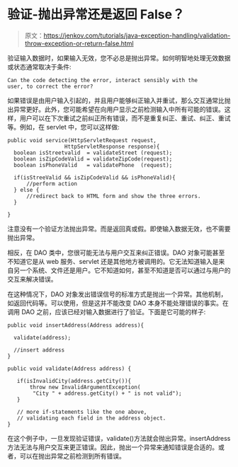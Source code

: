 # 验证-抛出异常还是返回 False？

> 原文：<https://jenkov.com/tutorials/java-exception-handling/validation-throw-exception-or-return-false.html>

验证输入数据时，如果输入无效，您不必总是抛出异常。如何明智地处理无效数据或状态通常取决于条件:

```
Can the code detecting the error, interact sensibly with the
user, to correct the error?

```

如果错误是由用户输入引起的，并且用户能够纠正输入并重试，那么交互通常比抛出异常更好。此外，您可能希望在向用户显示之前检测输入中所有可能的错误。这样，用户可以在下次重试之前纠正所有错误，而不是重复纠正、重试、纠正、重试等。例如，在 servlet 中，您可以这样做:

```
public void service(HttpServletRequest request,
                  HttpServletResponse response){
  boolean isStreetvalid  = validateStreet (request);
  boolean isZipCodeValid = validateZipCode(request);
  boolean isPhoneValid   = validatePhone  (request);

  if(isStreeValid && isZipCodeValid && isPhoneValid){
      //perform action
  } else {
      //redirect back to HTML form and show the three errors.
  }

}

```

注意没有一个验证方法抛出异常。而是返回真或假。即使输入数据无效，也不需要抛出异常。

相反，在 DAO 类中，您很可能无法与用户交互来纠正错误。DAO 对象可能甚至不知道它是从 web 服务、servlet 还是其他地方被调用的。它无法知道输入是来自另一个系统、文件还是用户。它不知道如何，甚至不知道是否可以通过与用户的交互来解决错误。

在这种情况下，DAO 对象发出错误信号的标准方式是抛出一个异常。其他机制，如返回代码等。可以使用，但是这并不能改变 DAO 本身不能处理错误的事实。在调用 DAO 之前，应该已经对输入数据进行了验证。下面是它可能的样子:

```
public void insertAddress(Address address){

  validate(address);

  //insert address
}

public void validate(Address address) {

   if(isInvalidCity(address.getCity()){
       throw new InvalidArgumentException(
        "City " + address.getCity() + " is not valid");
   }

   // more if-statements like the one above,
   // validating each field in the address object.
}

```

在这个例子中，一旦发现验证错误，validate()方法就会抛出异常。insertAddress 方法无法与用户交互来更正错误。因此，抛出一个异常来通知错误是合适的。或者，可以在抛出异常之前检测到所有错误。